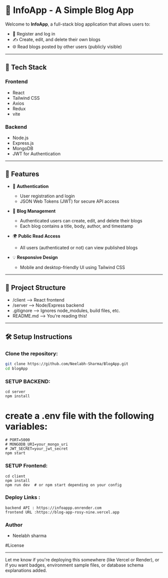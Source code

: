 # 📝 InfoApp - A Simple Blog App

Welcome to **InfoApp**, a full-stack blog application that allows users to:

- 🔐 Register and log in
- ✍️ Create, edit, and delete their own blogs
- 🌐 Read blogs posted by other users (publicly visible)

---

## 🔧 Tech Stack

### Frontend
- React
- Tailwind CSS
- Axios
- Redux 
- vite 

### Backend
- Node.js
- Express.js
- MongoDB
- JWT for Authentication

---

## 🚀 Features

- 🔐 **Authentication**
  - User registration and login
  - JSON Web Tokens (JWT) for secure API access

- 📝 **Blog Management**
  - Authenticated users can create, edit, and delete their blogs
  - Each blog contains a title, body, author, and timestamp

- 🌍 **Public Read Access**
  - All users (authenticated or not) can view published blogs

- 💡 **Responsive Design**
  - Mobile and desktop-friendly UI using Tailwind CSS

---

## 📂 Project Structure
 - /client --> React frontend
 - /server --> Node/Express backend
 - .gitignore --> Ignores node_modules, build files, etc.
 - README.md --> You're reading this!


---

## 🛠️ Setup Instructions

### Clone the repository:
```bash
git clone https://github.com/Neelabh-Sharma/BlogApp.git
cd blogApp
```

### SETUP BACKEND:
```
cd server
npm install
```
# create a .env file with the following variables:
```
# PORT=5000
# MONGODB_URI=your_mongo_uri
# JWT_SECRET=your_jwt_secret
npm start
```

### SETUP Frontend:
```
cd client
npm install
npm run dev  # or npm start depending on your config
```
### Deploy Links :
```
backend API : https://infoappp.onrender.com
frontend URL :https://blog-app-rosy-nine.vercel.app
```

### Author
 - Neelabh sharma

#License

---

Let me know if you're deploying this somewhere (like Vercel or Render), or if you want badges, environment sample files, or database schema explanations added.




